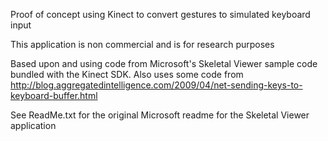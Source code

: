 Proof of concept using Kinect to convert gestures to simulated keyboard input

This application is non commercial and is for research purposes

Based upon and using code from Microsoft's Skeletal Viewer sample code bundled with the Kinect SDK.
Also uses some code from http://blog.aggregatedintelligence.com/2009/04/net-sending-keys-to-keyboard-buffer.html

See ReadMe.txt for the original Microsoft readme for the Skeletal Viewer application